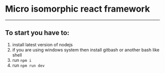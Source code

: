 # Micro isomorphic react framework
------------------------
## To start you have to:
1. install latest version of nodejs
2. if you are using windows system then install gitbash or another bash like shell 
2. run `npm i`
3. run `npm run dev`
